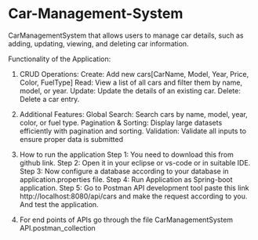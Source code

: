 # Car-Management-System
CarManagementSystem that allows users to manage car details, such as adding, updating, viewing, and deleting car information.

Functionality of the Application:

1. CRUD Operations:
Create: Add new cars[CarName, Model, Year, Price, Color, FuelType]
Read: View a list of all cars and filter them by name, model, or year.
Update: Update the details of an existing car.
Delete: Delete a car entry.

2. Additional Features:
Global Search: Search cars by name, model, year, color, or fuel type.
Pagination & Sorting: Display large datasets efficiently with pagination and
sorting.
Validation: Validate all inputs to ensure proper data is submitted

3. How to run the application
Step 1: You need to download this from github link.
Step 2: Open it in your eclipse or vs-code or in suitable IDE.
Step 3: Now configure a database according to your database in application.properties  file.
Step 4: Run Application as Spring-boot application.
Step 5: Go to Postman API development tool paste this link http://localhost:8080/api/cars and make the request according to you. And test the application.

4. For end points of APIs go through the file CarManagementSystem API.postman_collection

